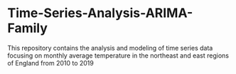# Time-Series-Analysis-ARIMA-Family
This repository contains the analysis and modeling of time series data focusing on monthly average temperature in the northeast and east regions of England from 2010 to 2019
